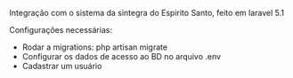Integração com o sistema da sintegra do Espirito Santo, feito em laravel 5.1

Configurações necessárias:

* Rodar a migrations: php artisan migrate
* Configurar os dados de acesso ao BD no arquivo .env
* Cadastrar um usuário

